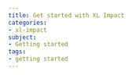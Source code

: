 ```yaml
---
title: Get started with XL Impact
categories:
- xl-impact
subject:
- Getting started
tags:
- getting started
---
```

